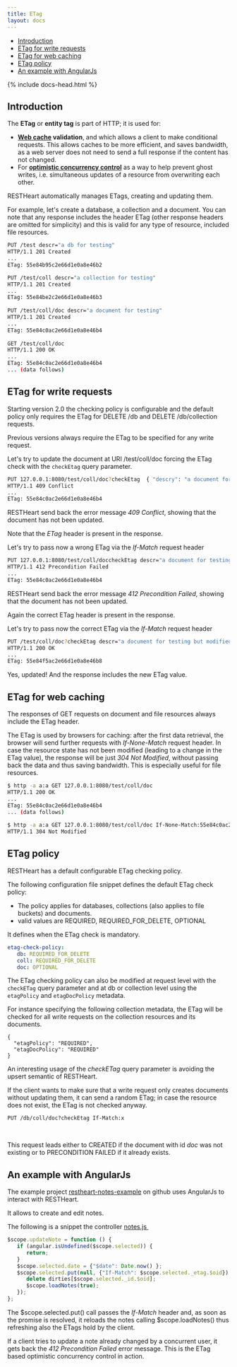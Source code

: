 ```yaml
---
title: ETag
layout: docs
---
```


<div markdown="1" class="d-none d-xl-block col-xl-2 order-last bd-toc">

* [Introduction](#introduction)
* [ETag for write requests](#etag-for-write-requests)
* [ETag for web caching](#etag-for-web-caching)
* [ETag policy](#etag-policy)
* [An example with AngularJs](#an-example-with-angularjs)

</div>
<div markdown="1" class="col-12 col-md-9 col-xl-8 py-md-3 bd-content">

{% include docs-head.html %} 


## Introduction

The **ETag** or **entity tag** is part of HTTP; it is used for:

-   **[Web cache](https://en.wikipedia.org/wiki/Web_cache) validation**,
    and which allows a client to make conditional requests. This allows
    caches to be more efficient, and saves bandwidth, as a web server
    does not need to send a full response if the content has not
    changed. 
-   For **[optimistic concurrency
    control](https://en.wikipedia.org/wiki/Optimistic_concurrency_control)** as
    a way to help prevent ghost writes, i.e. simultaneous updates of a
    resource from overwriting each other.

RESTHeart automatically manages ETags, creating and updating them.

For example, let's create a database, a collection and a document. You
can note that any response includes the header ETag (other response
headers are omitted for simplicity) and this is valid for any type of
resource, included file resources.

``` bash
PUT /test descr="a db for testing"
HTTP/1.1 201 Created
...
ETag: 55e84b95c2e66d1e0a8e46b2

PUT /test/coll descr="a collection for testing"
HTTP/1.1 201 Created
...
ETag: 55e84be2c2e66d1e0a8e46b3
 
PUT /test/coll/doc descr="a document for testing"
HTTP/1.1 201 Created
...
ETag: 55e84c0ac2e66d1e0a8e46b4
 
GET /test/coll/doc
HTTP/1.1 200 OK
...
ETag: 55e84c0ac2e66d1e0a8e46b4
... (data follows)
```

## ETag for write requests

Starting version 2.0 the checking policy is configurable and the default
policy only requires the ETag for DELETE /db and DELETE /db/collection
requests.

Previous versions always require the ETag to be specified for any write
request.

Let's try to update the document at URI /test/coll/doc forcing the ETag
check with the `checkEtag` query parameter.

``` bash
PUT 127.0.0.1:8080/test/coll/doc?checkEtag  { "descry": "a document for testing but modified" }
HTTP/1.1 409 Conflict
...
ETag: 55e84c0ac2e66d1e0a8e46b4
```

RESTHeart send back the error message *409 Conflict*, showing that the
document has not been updated.

Note that the *ETag* header is present in the response. 

Let's try to pass now a wrong ETag via the *If-Match* request header

``` bash
PUT 127.0.0.1:8080/test/coll/doccheckEtag descr="a document for testing but modified" If-Match:wrong_etag
HTTP/1.1 412 Precondition Failed
...
ETag: 55e84c0ac2e66d1e0a8e46b4
```

RESTHeart send back the error message *412 Precondition Failed*, showing
that the document has not been updated.

Again the correct ETag header is present in the response. 

Let's try to pass now the correct ETag via the *If-Match* request header

``` bash
PUT /test/coll/doc?checkEtag descr="a document for testing but modified" If-Match:55e84c0ac2e66d1e0a8e46b4
HTTP/1.1 200 OK
...
ETag: 55e84f5ac2e66d1e0a8e46b8
```

Yes, updated! And the response includes the new ETag value.

## ETag for web caching

The responses of GET requests on document and file resources always
include the ETag header.

The ETag is used by browsers for caching: after the first data
retrieval, the browser will send further requests with *If-None-Match*
request header. In case the resource state has not been modified
(leading to a change in the ETag value), the response will be just *304
Not Modified*, without passing back the data and thus saving bandwidth.
This is especially useful for file resources.

``` bash
$ http -a a:a GET 127.0.0.1:8080/test/coll/doc
HTTP/1.1 200 OK
...
ETag: 55e84c0ac2e66d1e0a8e46b4
... (data follows)
 
$ http -a a:a GET 127.0.0.1:8080/test/coll/doc If-None-Match:55e84c0ac2e66d1e0a8e46b4
HTTP/1.1 304 Not Modified
```

## ETag policy

RESTHeart has a default configurable ETag checking policy.

The following configuration file snippet defines the default ETag check
policy:

-   The policy applies for databases, collections (also applies to file
    buckets) and documents.
-   valid values are REQUIRED, REQUIRED\_FOR\_DELETE, OPTIONAL

It defines when the ETag check is mandatory.

``` yml
etag-check-policy:
   db: REQUIRED_FOR_DELETE
   coll: REQUIRED_FOR_DELETE
   doc: OPTIONAL
```

The ETag checking policy can also be modified at request level with the
`checkETag` query parameter and at db or collection level using the
`etagPolicy` and `etagDocPolicy` metadata.

For instance specifying the following collection metadata, the ETag will
be checked for all write requests on the collection resources and its
documents.

``` plain
{
  "etagPolicy": "REQUIRED",
  "etagDocPolicy": "REQUIRED"
}
```

An interesting usage of the *checkETag* query parameter is avoiding the
upsert semantic of RESTHeart.

If the client wants to make sure that a write request only creates
documents without updating them, it can send a random ETag; in case the
resource does not exist, the ETag is not checked anyway.

``` plain
PUT /db/coll/doc?checkEtag If-Match:x
```

 

This request leads either to CREATED if the document with id *doc* was
not existing or to PRECONDITION FAILED if it already exists.

## An example with AngularJs

The example project
[restheart-notes-example](https://github.com/softinstigate/restheart-notes-example) on
github uses AngularJs to interact with RESTHeart.

It allows to create and edit notes.

The following is a snippet the controller
[notes.js ](https://github.com/SoftInstigate/restheart-notes-example/blob/master/app/scripts/controllers/notes.js)

``` js
$scope.updateNote = function () {
   if (angular.isUndefined($scope.selected)) {
      return;
   }
   $scope.selected.date = {"$date": Date.now() };
   $scope.selected.put(null, {"If-Match": $scope.selected._etag.$oid}).then(function (res) {
      delete dirties[$scope.selected._id.$oid];
      $scope.loadNotes(true);
   });
};
```

The $scope.selected.put() call passes the *If-Match* header and, as soon
as the promise is resolved, it reloads the notes calling
$scope.loadNotes() thus refreshing also the ETags hold by the client.

If a client tries to update a note already changed by a concurrent user,
it gets back the *412 Precondition Failed* error message. This is the
ETag based optimistic concurrency control in action.

 
</div>